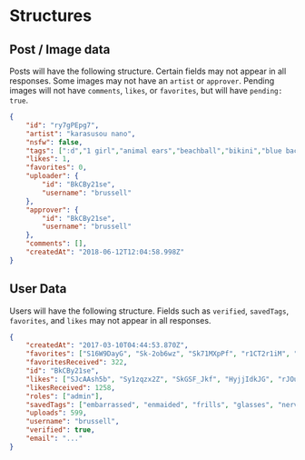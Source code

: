 # Structures

## Post / Image data

Posts will have the following structure. Certain fields may not appear in all responses. Some images may not have an `artist` or `approver`. Pending images will not have `comments`, `likes`, or `favorites`, but will have `pending: true`.

```json
{
	"id": "ry7gPEpg7",
	"artist": "karasusou nano",
	"nsfw": false,
	"tags": [":d","1 girl","animal ears","beachball","bikini","blue background","blush","body blush","bow","bow bikini","breasts","brown eyes","fang","from side","halter top","halterneck","heart","inubashiri momiji","looking at viewer","medium breasts","open mouth","paw print","red bikini","red bow","short hair","smile","solo","swimsuit","tail","touhou","white hair","wolf ears","wolf tail"],
	"likes": 1,
	"favorites": 0,
	"uploader": {
		"id": "BkCBy21se",
		"username": "brussell"
	},
	"approver": {
		"id": "BkCBy21se",
		"username": "brussell"
	},
	"comments": [],
	"createdAt": "2018-06-12T12:04:58.998Z"
}
```

## User Data

Users will have the following structure. Fields such as `verified`, `savedTags`, `favorites`, and `likes` may not appear in all responses.

```json
{
	"createdAt": "2017-03-10T04:44:53.870Z",
	"favorites": ["S16W9DayG", "Sk-2ob6wz", "Sk71MXpPf", "r1CT2r1iM", "H1R5hH1iz", "H1jFAnOcf", "BJrqoC9jM", ...],
	"favoritesReceived": 322,
	"id": "BkCBy21se",
	"likes": ["SJcAAsh5b", "Sy1zqzx2Z", "SkGSF_Jkf", "HyjjIdkJG", "rJOuxDdQf", "S1zzesoPz", "ryKe58owM", ...],
	"likesReceived": 1258,
	"roles": ["admin"],
	"savedTags": ["embarrassed", "enmaided", "frills", "glasses", "nervous", "paw pose", "pout", ...],
	"uploads": 599,
	"username": "brussell",
	"verified": true,
	"email": "..."
}
```